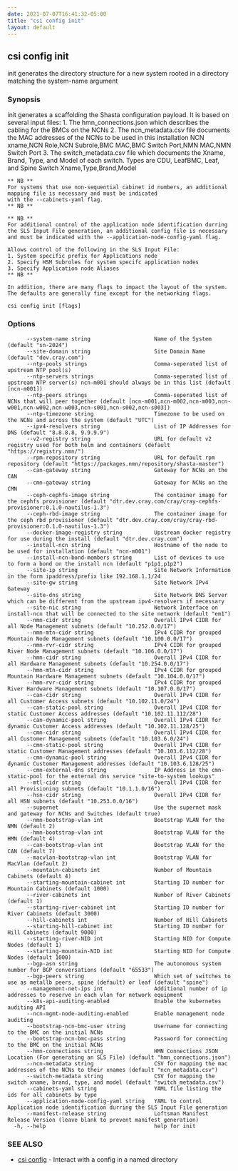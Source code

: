 ```yaml
---
date: 2021-07-07T16:41:32-05:00
title: "csi config init"
layout: default
---
```

## csi config init

init generates the directory structure for a new system rooted in a directory matching the system-name argument

### Synopsis

init generates a scaffolding the Shasta configuration payload.  It is based on several input files:
	1. The hmn_connections.json which describes the cabling for the BMCs on the NCNs
	2. The ncn_metadata.csv file documents the MAC addresses of the NCNs to be used in this installation
	   NCN xname,NCN Role,NCN Subrole,BMC MAC,BMC Switch Port,NMN MAC,NMN Switch Port
	3. The switch_metadata.csv file which documents the Xname, Brand, Type, and Model of each switch.  Types are CDU, LeafBMC, Leaf, and Spine
	   Switch Xname,Type,Brand,Model

	** NB **
	For systems that use non-sequential cabinet id numbers, an additional mapping file is necessary and must be indicated
	with the --cabinets-yaml flag.
	** NB **

	** NB **
	For additional control of the application node identification durring the SLS Input File generation, an additional config file is necessary
	and must be indicated with the --application-node-config-yaml flag.

	Allows control of the following in the SLS Input File:
	1. System specific prefix for Applications node
	2. Specify HSM Subroles for system specifc application nodes
	3. Specify Application node Aliases
	** NB **

	In addition, there are many flags to impact the layout of the system.  The defaults are generally fine except for the networking flags.
	

```
csi config init [flags]
```

### Options

```
      --system-name string                    Name of the System (default "sn-2024")
      --site-domain string                    Site Domain Name (default "dev.cray.com")
      --ntp-pools strings                     Comma-seperated list of upstream NTP pool(s)
      --ntp-servers strings                   Comma-seperated list of upstream NTP server(s) ncn-m001 should always be in this list (default [ncn-m001])
      --ntp-peers strings                     Comma-seperated list of NCNs that will peer together (default [ncn-m001,ncn-m002,ncn-m003,ncn-w001,ncn-w002,ncn-w003,ncn-s001,ncn-s002,ncn-s003])
      --ntp-timezone string                   Timezone to be used on the NCNs and across the system (default "UTC")
      --ipv4-resolvers string                 List of IP Addresses for DNS (default "8.8.8.8, 9.9.9.9")
      --v2-registry string                    URL for default v2 registry used for both helm and containers (default "https://registry.nmn/")
      --rpm-repository string                 URL for default rpm repository (default "https://packages.nmn/repository/shasta-master")
      --can-gateway string                    Gateway for NCNs on the CAN
      --cmn-gateway string                    Gateway for NCNs on the CMN
      --ceph-cephfs-image string              The container image for the cephfs provisioner (default "dtr.dev.cray.com/cray/cray-cephfs-provisioner:0.1.0-nautilus-1.3")
      --ceph-rbd-image string                 The container image for the ceph rbd provisioner (default "dtr.dev.cray.com/cray/cray-rbd-provisioner:0.1.0-nautilus-1.3")
      --docker-image-registry string          Upstream docker registry for use during the install (default "dtr.dev.cray.com")
      --install-ncn string                    Hostname of the node to be used for installation (default "ncn-m001")
      --install-ncn-bond-members string       List of devices to use to form a bond on the install ncn (default "p1p1,p1p2")
      --site-ip string                        Site Network Information in the form ipaddress/prefix like 192.168.1.1/24
      --site-gw string                        Site Network IPv4 Gateway
      --site-dns string                       Site Network DNS Server which can be different from the upstream ipv4-resolvers if necessary
      --site-nic string                       Network Interface on install-ncn that will be connected to the site network (default "em1")
      --nmn-cidr string                       Overall IPv4 CIDR for all Node Management subnets (default "10.252.0.0/17")
      --nmn-mtn-cidr string                   IPv4 CIDR for grouped Mountain Node Management subnets (default "10.100.0.0/17")
      --nmn-rvr-cidr string                   IPv4 CIDR for grouped River Node Management subnets (default "10.106.0.0/17")
      --hmn-cidr string                       Overall IPv4 CIDR for all Hardware Management subnets (default "10.254.0.0/17")
      --hmn-mtn-cidr string                   IPv4 CIDR for grouped Mountain Hardware Management subnets (default "10.104.0.0/17")
      --hmn-rvr-cidr string                   IPv4 CIDR for grouped River Hardware Management subnets (default "10.107.0.0/17")
      --can-cidr string                       Overall IPv4 CIDR for all Customer Access subnets (default "10.102.11.0/24")
      --can-static-pool string                Overall IPv4 CIDR for static Customer Access addresses (default "10.102.11.112/28")
      --can-dynamic-pool string               Overall IPv4 CIDR for dynamic Customer Access addresses (default "10.102.11.128/25")
      --cmn-cidr string                       Overall IPv4 CIDR for all Customer Management subnets (default "10.103.6.0/24")
      --cmn-static-pool string                Overall IPv4 CIDR for static Customer Management addresses (default "10.103.6.112/28")
      --cmn-dynamic-pool string               Overall IPv4 CIDR for dynamic Customer Management addresses (default "10.103.6.128/25")
      --cmn-external-dns string               IP Address in the cmn-static-pool for the external dns service "site-to-system lookups"
      --mtl-cidr string                       Overall IPv4 CIDR for all Provisioning subnets (default "10.1.1.0/16")
      --hsn-cidr string                       Overall IPv4 CIDR for all HSN subnets (default "10.253.0.0/16")
      --supernet                              Use the supernet mask and gateway for NCNs and Switches (default true)
      --nmn-bootstrap-vlan int                Bootstrap VLAN for the NMN (default 2)
      --hmn-bootstrap-vlan int                Bootstrap VLAN for the HMN (default 4)
      --can-bootstrap-vlan int                Bootstrap VLAN for the CAN (default 7)
      --macvlan-bootstrap-vlan int            Bootstrap VLAN for MacVlan (default 2)
      --mountain-cabinets int                 Number of Mountain Cabinets (default 4)
      --starting-mountain-cabinet int         Starting ID number for Mountain Cabinets (default 1000)
      --river-cabinets int                    Number of River Cabinets (default 1)
      --starting-river-cabinet int            Starting ID number for River Cabinets (default 3000)
      --hill-cabinets int                     Number of Hill Cabinets
      --starting-hill-cabinet int             Starting ID number for Hill Cabinets (default 9000)
      --starting-river-NID int                Starting NID for Compute Nodes (default 1)
      --starting-mountain-NID int             Starting NID for Compute Nodes (default 1000)
      --bgp-asn string                        The autonomous system number for BGP conversations (default "65533")
      --bgp-peers string                      Which set of switches to use as metallb peers, spine (default) or leaf (default "spine")
      --management-net-ips int                Additional number of ip addresses to reserve in each vlan for network equipment
      --k8s-api-auditing-enabled              Enable the kubernetes auditing API
      --ncn-mgmt-node-auditing-enabled        Enable management node auditing
      --bootstrap-ncn-bmc-user string         Username for connecting to the BMC on the initial NCNs
      --bootstrap-ncn-bmc-pass string         Password for connecting to the BMC on the initial NCNs
      --hmn-connections string                HMN Connections JSON Location (For generating an SLS File) (default "hmn_connections.json")
      --ncn-metadata string                   CSV for mapping the mac addresses of the NCNs to their xnames (default "ncn_metadata.csv")
      --switch-metadata string                CSV for mapping the switch xname, brand, type, and model (default "switch_metadata.csv")
      --cabinets-yaml string                  YAML file listing the ids for all cabinets by type
      --application-node-config-yaml string   YAML to control Application node identification durring the SLS Input File generation
      --manifest-release string               Loftsman Manifest Release Version (leave blank to prevent manifest generation)
  -h, --help                                  help for init
```

### SEE ALSO

* [csi config](/commands/csi_config/)	 - Interact with a config in a named directory

